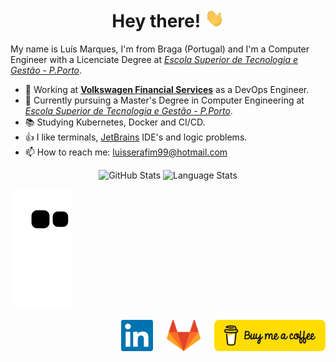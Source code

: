 <h1 align='center'>Hey there!
<img src="https://raw.githubusercontent.com/LuisMarques99/LuisMarques99/master/assets/wave.gif" height="30px"/>
</h1>

My name is Luís Marques, I'm from Braga (Portugal) and I'm a Computer Engineer with a Licenciate Degree at [_Escola Superior de Tecnologia e Gestão - P.Porto_](https://www.estg.ipp.pt/).

- :briefcase: Working at [**Volkswagen Financial Services**](https://www.vwfs.com/) as a DevOps Engineer.
- :telescope: Currently pursuing a Master's Degree in Computer Engineering at [_Escola Superior de Tecnologia e Gestão - P.Porto_](https://www.estg.ipp.pt/).
- :books: Studying Kubernetes, Docker and CI/CD.
- :thumbsup: I like terminals, [JetBrains](https://www.jetbrains.com/) IDE's and logic problems.
- :mailbox: How to reach me: luisserafim99@hotmail.com

<p></p>

<div align="center">
    <img height="170em" alt="GitHub Stats" src="https://github-readme-stats.vercel.app/api?username=LuisMarques99&show_icons=true&hide_border=true&count_private=true&theme=material-palenight"/>
    <img height="170em" alt="Language Stats" src="https://github-readme-stats.vercel.app/api/top-langs/?username=LuisMarques99&layout=compact&hide_border=true&theme=material-palenight"/>
</div>

<p></p>

![Snake animation](https://github.com/LuisMarques99/LuisMarques99/blob/output/github-contribution-grid-snake.svg)

<p></p>

<div align="right">
    <a href="https://www.linkedin.com/in/luismarques99/"><img height="50" src="https://raw.githubusercontent.com/LuisMarques99/LuisMarques99/master/assets/linkedin-logo.png"></a>
    &emsp;
    <a href="https://gitlab.com/LuisMarques99"><img height="50" src="https://raw.githubusercontent.com/LuisMarques99/LuisMarques99/master/assets/gitlab-logo.png"></a>
    &emsp;
    <a href="https://www.buymeacoffee.com/LuisMarques99"><img height="50" src="https://raw.githubusercontent.com/LuisMarques99/LuisMarques99/master/assets/BMC/bmc-button.png"></a>
</div>
